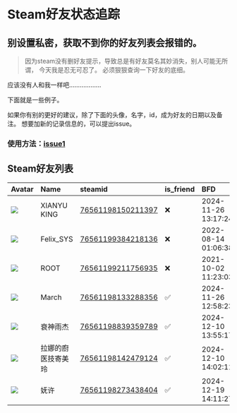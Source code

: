# Steam好友状态追踪
## 别设置私密，获取不到你的好友列表会报错的。

> 因为steam没有删好友提示，导致总是有好友莫名其妙消失，别人可能无所谓，
> 今天我是忍无可忍了。 必须狠狠查询一下好友的底细。

应该没有人和我一样吧………………

下面就是一些例子。

如果你有别的更好的建议，除了下面的头像，名字，id，成为好友的日期以及备注。 想要加新的记录信息的，可以提出issue。

### 使用方法：[issue1](https://github.com/systemannounce/SteamFriends/issues/1)

## Steam好友列表

| Avatar                                                                            | Name          | steamid                                                                     | is_friend   | BFD                 | Remark   | removed_time        |
|:----------------------------------------------------------------------------------|:--------------|:----------------------------------------------------------------------------|:------------|:--------------------|:---------|:--------------------|
| ![](https://avatars.steamstatic.com/9fba6d04f808674518db981bf052fc5e8df2545a.jpg) | XIANYU   KING | [76561198150211397](https://steamcommunity.com/profiles/76561198150211397/) | ❌           | 2024-11-26 13:17:24 |          | 2024-12-06 09:47:00 |
| ![](https://avatars.steamstatic.com/d41abd4be0b3769e1919802da758591a11639b13.jpg) | Felix_SYS     | [76561199384218136](https://steamcommunity.com/profiles/76561199384218136/) | ❌           | 2022-08-14 01:06:38 |          | 2024-11-29 20:54:10 |
| ![](https://avatars.steamstatic.com/ef15d4fa577672454e11c4dc5fbfa9fc71722ede.jpg) | ROOT          | [76561199211756935](https://steamcommunity.com/profiles/76561199211756935/) | ❌           | 2021-10-02 11:23:03 |          | 2024-11-29 20:54:10 |
| ![](https://avatars.steamstatic.com/9e0d689efcf4c9245fb119ebedd784e79c854eac.jpg) | March         | [76561198133288356](https://steamcommunity.com/profiles/76561198133288356/) | ✅           | 2024-11-26 12:58:23 |          |                     |
| ![](https://avatars.steamstatic.com/797e17f3686dec7d03d000c9686d94c8a9386687.jpg) | 衰神雨杰          | [76561198839359789](https://steamcommunity.com/profiles/76561198839359789/) | ✅           | 2024-12-10 13:55:17 |          |                     |
| ![](https://avatars.steamstatic.com/90f7293d80c984c9a13503f8c97cd76c459615ea.jpg) | 拉娜的廚医技寄美玲     | [76561198142479124](https://steamcommunity.com/profiles/76561198142479124/) | ✅           | 2024-12-10 14:02:11 |          |                     |
| ![](https://avatars.steamstatic.com/7085cf4ab96dcdfcce5c28e0b19b8e8e193d48b6.jpg) | 妩许            | [76561198273438404](https://steamcommunity.com/profiles/76561198273438404/) | ✅           | 2024-12-19 14:11:27 |          |                     |